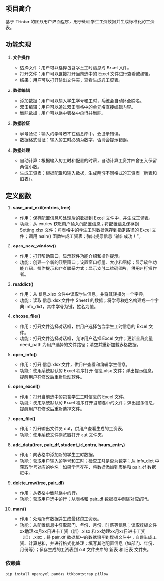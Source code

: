 ## 项目简介
基于 Tkinter 的图形用户界面程序，用于处理学生工资数据并生成标准化的工资表。

## 功能实现

1. **文件操作**
   - 选择文件：用户可以选择包含学生工时信息的 Excel 文件。
   - 打开文件：用户可以直接打开当前选中的 Excel 文件进行查看或编辑。
   - 结果：用户可以打开输出文件夹，查看生成的工资表。

2. **数据编辑**
   - 添加数据：用户可以输入学生学号和工时，系统会自动补全姓名。
   - 双击编辑：用户可以通过双击表格中的单元格直接编辑内容。
   - 删除数据：用户可以选中表格中的行并删除。

3. **数据验证**
   - 学号验证：输入的学号若不在信息库中，会提示错误。
   - 数据格式验证：输入的工时必须为数字，否则会提示错误。

4. **数据处理**
   - 自动计算：根据输入的工时和配置的时薪，自动计算工资并四舍五入保留两位小数。
   - 生成工资表：根据配置和输入数据，生成两份不同格式的工资表（新表和旧表）。


## 定义函数

1. **save_and_exit(entries, tree)**
   - 作用：保存配置信息和处理后的数据到 Excel 文件中，并生成工资表。
   - 功能：从 entries 获取用户输入的配置信息；将配置信息保存到 Setting.xlsx 文件；将表格中的学生工时数据保存到指定路径的 Excel 文件；调用 main() 函数生成工资表；弹出提示信息 “输出成功！”。

2. **open_new_window()**
   - 作用：打开帮助窗口，显示软件功能介绍和操作提示。
   - 功能：创建一个新的顶层窗口；设置窗口标题、大小和图标；显示软件功能介绍、操作提示和作者联系方式；显示支付二维码图片，供用户打赏作者。

3. **readdict()**
   - 作用：从 信息.xlsx 文件中读取学生信息，并将其转换为一个字典。
   - 功能：读取 信息.xlsx 文件中 Sheet1 的数据；将学号和姓名构建成一个字典 info_dict，其中学号为键，姓名为值。

4. **choose_file()**
   - 作用：打开文件选择对话框，供用户选择包含学生工时信息的 Excel 文件。
   - 功能：打开文件选择对话框，允许用户选择 Excel 文件；更新全局变量 need_path 为用户选择的文件路径；清空并重新加载表格数据。

5. **open_info()**
   - 作用：打开 信息.xlsx 文件，供用户查看和编辑学生信息。
   - 功能：使用系统默认的 Excel 程序打开 信息.xlsx 文件；弹出提示信息，提醒用户在修改后重新启动软件。

6. **open_excel()**
   - 作用：打开当前选中的包含学生工时信息的 Excel 文件。
   - 功能：使用系统默认的 Excel 程序打开当前选中的文件；弹出提示信息，提醒用户在修改后重新选择文件。

7. **open_file()**
   - 作用：打开输出文件夹 out，供用户查看生成的工资表。
   - 功能：使用系统文件浏览器打开 out 文件夹。

8. **add_data(tree, pair_df, student_id_entry, hours_entry)**
   - 作用：向表格中添加新的学生工时数据。
   - 功能：获取用户输入的学号和工时；检查工时是否为数字；从 info_dict 中获取学号对应的姓名；如果学号存在，将数据添加到表格和 pair_df 数据框中。

9. **delete_row(tree, pair_df)**
   - 作用：从表格中删除选中的行。
   - 功能：获取用户选中的行；从表格和 pair_df 数据框中删除对应的行。

10. **main()**
    - 作用：处理所有数据并生成最终的工资表。
    - 功能：从配置信息中获取部门、年份、月份、时薪等信息；读取模板文件 xx助理xx月xx日进卡工资（新）.xlsx 和 xx助理xx月xx日进卡工资（旧）.xlsx；将 pair_df 数据框中的数据填写到模板文件中；自动生成工资、计算总和，并进行格式化处理；填写其他配置信息（如部门、年份、月份等）；保存生成的工资表到 out 文件夹中的 新表 和 旧表 文件夹。


### 依赖库

```bash
pip install openpyxl pandas ttkbootstrap pillow
```

